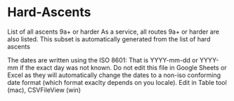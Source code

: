 # Hard-Ascents
List of all ascents 9a+ or harder
As a service, all routes 9a+ or harder are also listed. This subset is automatically generated from the list of hard ascents

The dates are written using the ISO 8601: That is YYYY-mm-dd or YYYY-mm if the exact day was not known. Do not edit this file in Google Sheets or Excel as they will automatically change the dates to a non-iso conforming date format (which format exaclty depends on you locale). Edit in Table tool (mac), CSVFileView (win)
